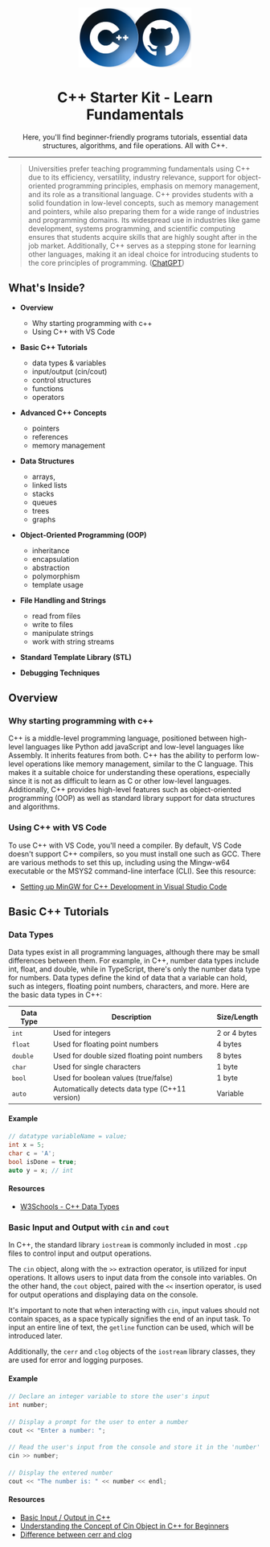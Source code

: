 <div align="center">
    <img src="./assets/thumbnail.png" alt="Thumbnail" height="120">
    <br>
    <h1>C++ Starter Kit - Learn Fundamentals</h1>
    <p>Here, you'll find beginner-friendly programs tutorials, essential data structures, algorithms, and file operations. All with C++.</p>
</div>

---

> Universities prefer teaching programming fundamentals using C++ due to its efficiency, versatility, industry relevance, support for object-oriented programming principles, emphasis on memory management, and its role as a transitional language. C++ provides students with a solid foundation in low-level concepts, such as memory management and pointers, while also preparing them for a wide range of industries and programming domains. Its widespread use in industries like game development, systems programming, and scientific computing ensures that students acquire skills that are highly sought after in the job market. Additionally, C++ serves as a stepping stone for learning other languages, making it an ideal choice for introducing students to the core principles of programming.
> ([ChatGPT](https://chat.openai.com/share/b0cb4eda-0f9d-4b3b-aba1-d6887f08d3ac))

## What's Inside?

- **Overview**
  - Why starting programming with c++
  - Using C++ with VS Code

- **Basic C++ Tutorials**
  - data types & variables
  - input/output (cin/cout)
  - control structures
  - functions
  - operators
  
- **Advanced C++ Concepts**
  - pointers
  - references
  - memory management
  
- **Data Structures**
  - arrays, 
  - linked lists
  - stacks
  - queues
  - trees
  - graphs

- **Object-Oriented Programming (OOP)**
  - inheritance
  - encapsulation
  - abstraction
  - polymorphism
  - template usage

- **File Handling and Strings**
  - read from files
  - write to files
  - manipulate strings
  - work with string streams

- **Standard Template Library (STL)**

- **Debugging Techniques**

## Overview

### Why starting programming with c++
C++ is a middle-level programming language, positioned between high-level languages like Python add javaScript and low-level languages like Assembly. It inherits features from both. C++ has the ability to perform low-level operations like memory management, similar to the C language. This makes it a suitable choice for understanding these operations, especially since it is not as difficult to learn as C or other low-level languages. Additionally, C++ provides high-level features such as object-oriented programming (OOP) as well as standard library support for data structures and algorithms.

### Using C++ with VS Code
To use C++ with VS Code, you'll need a compiler. By default, VS Code doesn't support C++ compilers, so you must install one such as GCC. There are various methods to set this up, including using the Mingw-w64 executable or the MSYS2 command-line interface (CLI). See this resource:
- [Setting up MinGW for C++ Development in Visual Studio Code](https://code.visualstudio.com/docs/cpp/config-mingw)

## Basic C++ Tutorials

### Data Types

Data types exist in all programming languages, although there may be small differences between them. For example, in C++, number data types include int, float, and double, while in TypeScript, there's only the number data type for numbers. Data types define the kind of data that a variable can hold, such as integers, floating point numbers, characters, and more. Here are the basic data types in C++:

| Data Type | Description                                     | Size/Length  |
| --------- | ----------------------------------------------- | ------------ |
| `int`     | Used for integers                               | 2 or 4 bytes |
| `float`   | Used for floating point numbers                 | 4 bytes      |
| `double`  | Used for double sized floating point numbers    | 8 bytes      |
| `char`    | Used for single characters                      | 1 byte       |
| `bool`    | Used for boolean values (true/false)            | 1 byte       |
| `auto`    | Automatically detects data type (C++11 version) | Variable     |

#### Example

```cpp
// datatype variableName = value;
int x = 5;
char c = 'A';
bool isDone = true;
auto y = x; // int
```

#### Resources
- [W3Schools - C++ Data Types](https://www.w3schools.com/cpp/cpp_data_types.asp)

### Basic Input and Output with `cin` and `cout`
In C++, the standard library `iostream` is commonly included in most `.cpp` files to control input and output operations.

The `cin` object, along with the `>>` extraction operator, is utilized for input operations. It allows users to input data from the console into variables. On the other hand, the `cout` object, paired with the `<<` insertion operator, is used for output operations and displaying data on the console.

It's important to note that when interacting with `cin`, input values should not contain spaces, as a space typically signifies the end of an input task. To input an entire line of text, the `getline` function can be used, which will be introduced later.

Additionally, the `cerr` and `clog` objects of the `iostream` library classes, they are used for error and logging purposes.

#### Example

```cpp
// Declare an integer variable to store the user's input
int number;

// Display a prompt for the user to enter a number
cout << "Enter a number: ";

// Read the user's input from the console and store it in the 'number' variable
cin >> number;

// Display the entered number 
cout << "The number is: " << number << endl;
```

#### Resources 
- [Basic Input / Output in C++](https://www.geeksforgeeks.org/basic-input-output-c/)
- [Understanding the Concept of Cin Object in C++ for Beginners](https://www.simplilearn.com/tutorials/cpp-tutorial/cpp-cin#:~:text=The%20C%2B%2B%20cin%20is%20an,extraction%20operator%20(%3E%3E).)
- [Difference between cerr and clog](https://www.geeksforgeeks.org/difference-between-cerr-and-clog/)